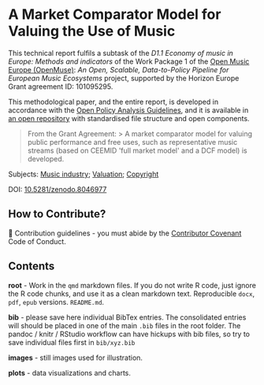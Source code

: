 # A Market Comparator Model for Valuing the Use of Music

This technical report fulfils a subtask of the _D1.1 Economy of music in Europe: Methods and indicators_ of the Work Package 1 of the [Open Music Europe (OpenMuse)](https://cordis.europa.eu/project/id/101095295): _An Open, Scalable, Data-to-Policy Pipeline for European Music Ecosystems_ project, supported by the Horizon Europe Grant agreement ID: 101095295.

This methodological paper, and the entire report, is developed in accordance with the [Open Policy Analysis Guidelines](http://www.bitss.org/wp-content/uploads/2019/03/OPA-Guidelines.pdf), and it is available in [an open repository](https://github.com/dataobservatory-eu/music-market-comparators) with standardised file structure and open components.

> From the Grant Agreement: \> A market comparator model for valuing public performance and free uses, such as representative music streams (based on CEEMID 'full market model' and a DCF model) is developed.

Subjects: [Music industry](https://id.loc.gov/authorities/subjects/sh85141927.html); [Valuation](http://id.loc.gov/authorities/subjects/sh85141927); [Copyright](https://id.loc.gov/authorities/subjects/sh85032446.html)

DOI: [10.5281/zenodo.8046977](https://zenodo.org/record/8046977)

## How to Contribute?

🌈 Contribution guidelines - you must abide by the [Contributor Covenant](https://www.contributor-covenant.org/version/2/1/code_of_conduct/) Code of Conduct.

## Contents

**root** - Work in the `qmd` markdown files. If you do not write R code, just ignore the R code chunks, and use it as a clean markdown text. Reproducible `docx`, `pdf`, `epub` versions. `README.md`.

**bib** - please save here individual BibTex entries.  The consolidated entries will should be placed in one of the main `.bib` files in the root folder. The pandoc / knitr / RStudio workflow can have hickups with bib files, so try to save individual files first in `bib/xyz.bib`

**images** - still images used for illustration.

**plots** - data visualizations and charts.

